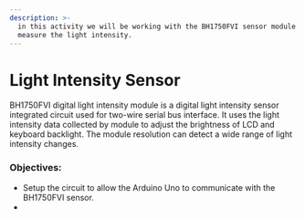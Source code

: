 ```yaml
---
description: >-
  in this activity we will be working with the BH1750FVI sensor module to
  measure the light intensity.
---
```


# Light Intensity Sensor

BH1750FVI digital light intensity module is a digital light intensity sensor integrated circuit used for two-wire serial bus interface. It uses the light intensity data collected by module to adjust the brightness of LCD and keyboard backlight. The module resolution can detect a wide range of light intensity changes.

### Objectives:

* Setup the circuit to allow the Arduino Uno to communicate with the BH1750FVI sensor.
* 
